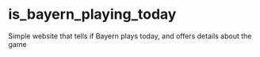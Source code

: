 # is_bayern_playing_today
Simple website that tells if Bayern plays today, and offers details about the game
